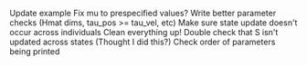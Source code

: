 Update example
Fix mu to prespecified values?
Write better parameter checks (Hmat dims, tau_pos >= tau_vel, etc)
Make sure state update doesn't occur across individuals
Clean everything up!
Double check that S isn't updated across states (Thought I did this?)
Check order of parameters being printed
